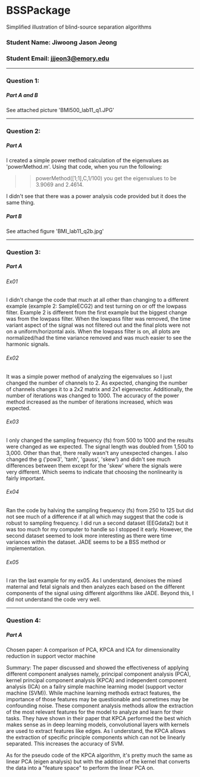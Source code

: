 # BSSPackage
Simplified illustration of blind-source separation algorithms

### Student Name: Jiwoong Jason Jeong
### Student Email: jjjeon3@emory.edu
***
### Question 1:
##### Part A and B 
See attached picture 'BMI500_lab11_q1.JPG'
***
### Question 2:
##### Part A
I created a simple power method calculation of the eigenvalues as 
'powerMethod.m'. Using that code, when you run the following:
>> powerMethod([1;1],C,1/100)
you get the eigenvalues to be 3.9069 and 2.4614.

I didn't see that there was a power analysis code provided but it does
the same thing.
##### Part B
See attached figure 'BMI_lab11_q2b.jpg'
***
### Question 3:
##### Part A
###### Ex01
I didn't change the code that much at all other than changing to a 
different example (example 2: SampleECG2) and test turning on or off the
lowpass filter. Example 2 is different from the first example but the 
biggest change was from the lowpass filter. When the lowpass filter was 
removed, the time variant aspect of the signal was not filtered out and the
final plots were not on a uniform/horizontal axis. When the lowpass filter
is on, all plots are normalized/had the time variance removed and was much
easier to see the harmonic signals.
###### Ex02
It was a simple power method of analyzing the eigenvalues so I just changed
the number of channels to 2. As expected, changing the number of channels
changes it to a 2x2 matrix and 2x1 eigenvector. Additionally, the number of
iterations was changed to 1000. The accuracy of the power method increased
as the number of iterations increased, which was expected.
###### Ex03
I only changed the sampling frequency (fs) from 500 to 1000 and the results
were changed as we expected. The signal length was doubled from 1,500 to 
3,000. Other than that, there really wasn't any unexpected changes. I also
changed the g ('pow3', 'tanh', 'gauss', 'skew') and didn't see much
differences between them except for the 'skew' where the signals were very
different. Which seems to indicate that choosing the nonlinearity is fairly
important.
###### Ex04
Ran the code by halving the sampling frequency (fs) from 250 to 125 but did
not see much of a difference if at all which may suggest that the code is
robust to sampling frequency. I did run a second dataset (EEGdata2) but it
was too much for my computer to handle so I stopped it early. However, the
second dataset seemed to look more interesting as there were time variances
within the dataset. JADE seems to be a BSS method or implementation.
###### Ex05
I ran the last example for my ex05. As I understand, denoises the mixed
maternal and fetal signals and then analyzes each based on the different 
components of the signal using different algorithms like JADE. Beyond this,
I did not understand the code very well.
***
### Question 4:
##### Part A
Chosen paper: 
A comparison of PCA, KPCA and ICA for dimensionality 
reduction in support vector machine

Summary: The paper discussed and showed the effectiveness of applying 
different component analyses namely, principal component analysis (PCA), 
kernel principal component analysis (KPCA) and independent component 
analysis (ICA) on a failry simple machine learning model (support vector
machine (SVM)). While machine learning methods extract features, the 
importance of those features may be questionable and sometimes may be 
confounding noise. These component analysis methods allow the extraction
of the most relevant features for the model to analyze and learn for their 
tasks. They have shown in their paper that KPCA performed the best which
makes sense as in deep learning models, convolutional layers with kernels
are used to extract features like edges. As I understand, the KPCA allows
the extraction of specific principle components which can not be linearly
separated. This increases the accuracy of SVM.

As for the pseudo code of the KPCA algorithm, it's pretty much the same as
linear PCA (eigen analysis) but with the addition of the kernel that
converts the data into a "feature space" to perform the linear PCA on.

